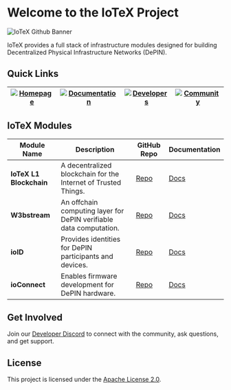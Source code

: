 # Welcome to the IoTeX Project
![IoTeX Github Banner](https://github.com/user-attachments/assets/6f8dbc8f-4bf2-4a63-a6fc-eff1b8f71c47)

IoTeX provides a full stack of infrastructure modules designed for building Decentralized Physical Infrastructure Networks (DePIN).
## Quick Links


| [![Homepage](https://img.shields.io/badge/Homepage-iotex.io-green)](https://iotex.io) | [![Documentation](https://img.shields.io/badge/Documentation-docs.iotex.io-green)](https://docs.iotex.io) | [![Developers](https://img.shields.io/badge/Developers-developers.iotex.io-green)](https://developers.iotex.io) | [![Community](https://img.shields.io/badge/Community-iotex.io/devdiscord-green)](https://iotex.io/devdiscord) |
|-|-|-|-|

## IoTeX Modules

| Module Name         | Description                                                                 | GitHub Repo                                | Documentation                                 |
|---------------------|-----------------------------------------------------------------------------|-------------------------------------------|-----------------------------------------------|
| **IoTeX L1 Blockchain** | A decentralized blockchain for the Internet of Trusted Things.              | [Repo](https://github.com/iotexproject/iotex-core) | [Docs](https://docs.iotex.io)                 |
| **W3bstream**       | An offchain computing layer for DePIN verifiable data computation.             | [Repo](https://github.com/iotexproject/w3bstream) | [Docs]([https://docs.iotex.io/w3bstream](https://docs.iotex.io/depin-infra-modules-dim/w3bstream-depin-verification))       |
| **ioID**            | Provides identities for DePIN participants and devices.                      | [Repo](https://github.com/iotexproject/ioid) | [Docs]([https://docs.iotex.io/ioid](https://docs.iotex.io/depin-infra-modules-dim/ioid-depin-identities))            |
| **ioConnect**       | Enables firmware development for DePIN hardware.                             | [Repo](https://github.com/iotexproject/ioconnect) | [Docs]([https://docs.iotex.io/ioconnect](https://docs.iotex.io/depin-infra-modules-dim/ioconnect-hardware-sdk))       |


## Get Involved
Join our [Developer Discord](https://iotex.io/devdiscord) to connect with the community, ask questions, and get support.

## License
This project is licensed under the [Apache License 2.0](https://github.com/iotexproject/iotex-core/blob/master/LICENSE).
